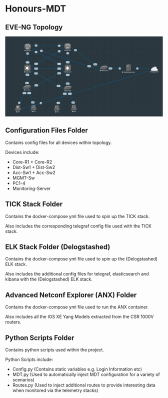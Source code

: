 # Honours-MDT

EVE-NG Topology
---------------
![LAN Topology](/Topology.png)

Configuration Files Folder
---------------------------
Contains config files for all devices within topology.

Devices include:
- Core-R1 + Core-R2
- Dist-Sw1 + Dist-Sw2
- Acc-Sw1 + Acc-Sw2
- MGMT-Sw
- PC1-4
- Monitoring-Server

TICK Stack Folder
-----------------
Contains the docker-compose yml file used to spin up the TICK stack.

Also includes the corresponding telegraf config file used with the TICK stack.

ELK Stack Folder (Delogstashed)
-------------------------------
Contains the docker-compose yml file used to spin up the (Delogstashed) ELK stack.

Also includes the additional config files for telegraf, elasticsearch and kibana with the (Delogstashed) ELK stack.

Advanced Netconf Explorer (ANX) Folder
--------------------------------------
Contains the docker-compose yml file used to run the ANX container.

Also includes all the IOS XE Yang Models extracted from the CSR 1000V routers.

Python Scripts Folder
---------------------
Contains python scripts used within the project.

Python Scripts include:
- Config.py (Contains static variables e.g. Login Information etc)
- MDT.py (Used to automatically inject MDT configuration for a variety of scenarios)
- Routes.py (Used to inject additional routes to provide interesting data when monitored via the telemetry stacks)

